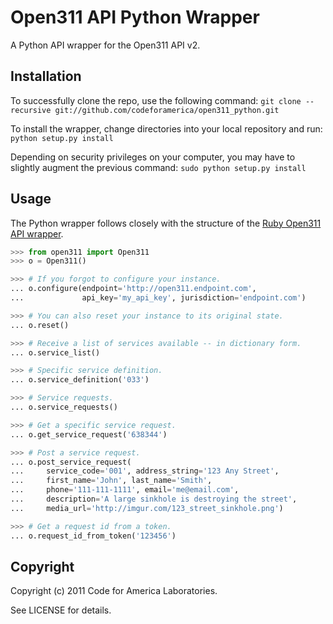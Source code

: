 Open311 API Python Wrapper
==========================

A Python API wrapper for the Open311 API v2.

Installation
------------
To successfully clone the repo, use the following command:
```git clone --recursive git://github.com/codeforamerica/open311_python.git```

To install the wrapper, change directories into your local repository and run:
```python setup.py install```

Depending on security privileges on your computer, you may have to slightly augment the previous command:
```sudo python setup.py install```

Usage
-----

The Python wrapper follows closely with the structure of the [Ruby
Open311 API wrapper](https://github.com/codeforamerica/open311).

```python
>>> from open311 import Open311
>>> o = Open311()

>>> # If you forgot to configure your instance.
... o.configure(endpoint='http://open311.endpoint.com',
...             api_key='my_api_key', jurisdiction='endpoint.com')

>>> # You can also reset your instance to its original state.
... o.reset()

>>> # Receive a list of services available -- in dictionary form.
... o.service_list()

>>> # Specific service definition.
... o.service_definition('033')

>>> # Service requests.
... o.service_requests()

>>> # Get a specific service request.
... o.get_service_request('638344')

>>> # Post a service request.
... o.post_service_request(
...     service_code='001', address_string='123 Any Street',
...     first_name='John', last_name='Smith',
...     phone='111-111-1111', email='me@email.com',
...     description='A large sinkhole is destroying the street',
...     media_url='http://imgur.com/123_street_sinkhole.png')

>>> # Get a request id from a token.
... o.request_id_from_token('123456')
```

Copyright
---------

Copyright (c) 2011 Code for America Laboratories.

See LICENSE for details.
